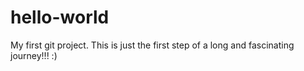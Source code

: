 # hello-world
My first git project.
This is just the first step of a long and fascinating journey!!! :)

